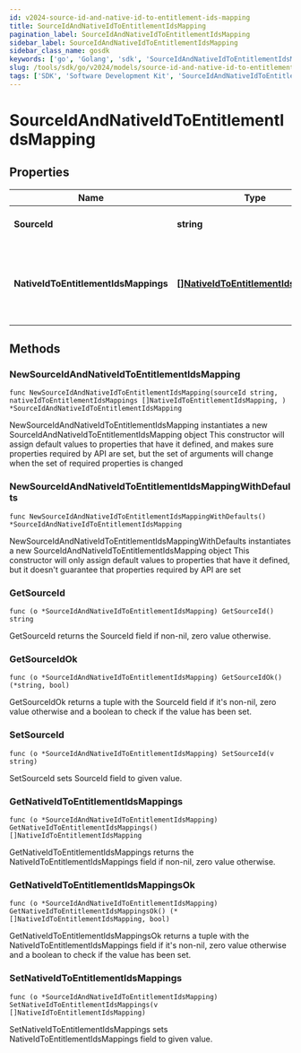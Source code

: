 ```yaml
---
id: v2024-source-id-and-native-id-to-entitlement-ids-mapping
title: SourceIdAndNativeIdToEntitlementIdsMapping
pagination_label: SourceIdAndNativeIdToEntitlementIdsMapping
sidebar_label: SourceIdAndNativeIdToEntitlementIdsMapping
sidebar_class_name: gosdk
keywords: ['go', 'Golang', 'sdk', 'SourceIdAndNativeIdToEntitlementIdsMapping', 'V2024SourceIdAndNativeIdToEntitlementIdsMapping'] 
slug: /tools/sdk/go/v2024/models/source-id-and-native-id-to-entitlement-ids-mapping
tags: ['SDK', 'Software Development Kit', 'SourceIdAndNativeIdToEntitlementIdsMapping', 'V2024SourceIdAndNativeIdToEntitlementIdsMapping']
---
```


# SourceIdAndNativeIdToEntitlementIdsMapping

## Properties

Name | Type | Description | Notes
------------ | ------------- | ------------- | -------------
**SourceId** | **string** | The ID of the source system. | 
**NativeIdToEntitlementIdsMappings** | [**[]NativeIdToEntitlementIdsMapping**](native-id-to-entitlement-ids-mapping) | The native ID and entitlement IDs mapping in the source system. | 

## Methods

### NewSourceIdAndNativeIdToEntitlementIdsMapping

`func NewSourceIdAndNativeIdToEntitlementIdsMapping(sourceId string, nativeIdToEntitlementIdsMappings []NativeIdToEntitlementIdsMapping, ) *SourceIdAndNativeIdToEntitlementIdsMapping`

NewSourceIdAndNativeIdToEntitlementIdsMapping instantiates a new SourceIdAndNativeIdToEntitlementIdsMapping object
This constructor will assign default values to properties that have it defined,
and makes sure properties required by API are set, but the set of arguments
will change when the set of required properties is changed

### NewSourceIdAndNativeIdToEntitlementIdsMappingWithDefaults

`func NewSourceIdAndNativeIdToEntitlementIdsMappingWithDefaults() *SourceIdAndNativeIdToEntitlementIdsMapping`

NewSourceIdAndNativeIdToEntitlementIdsMappingWithDefaults instantiates a new SourceIdAndNativeIdToEntitlementIdsMapping object
This constructor will only assign default values to properties that have it defined,
but it doesn't guarantee that properties required by API are set

### GetSourceId

`func (o *SourceIdAndNativeIdToEntitlementIdsMapping) GetSourceId() string`

GetSourceId returns the SourceId field if non-nil, zero value otherwise.

### GetSourceIdOk

`func (o *SourceIdAndNativeIdToEntitlementIdsMapping) GetSourceIdOk() (*string, bool)`

GetSourceIdOk returns a tuple with the SourceId field if it's non-nil, zero value otherwise
and a boolean to check if the value has been set.

### SetSourceId

`func (o *SourceIdAndNativeIdToEntitlementIdsMapping) SetSourceId(v string)`

SetSourceId sets SourceId field to given value.


### GetNativeIdToEntitlementIdsMappings

`func (o *SourceIdAndNativeIdToEntitlementIdsMapping) GetNativeIdToEntitlementIdsMappings() []NativeIdToEntitlementIdsMapping`

GetNativeIdToEntitlementIdsMappings returns the NativeIdToEntitlementIdsMappings field if non-nil, zero value otherwise.

### GetNativeIdToEntitlementIdsMappingsOk

`func (o *SourceIdAndNativeIdToEntitlementIdsMapping) GetNativeIdToEntitlementIdsMappingsOk() (*[]NativeIdToEntitlementIdsMapping, bool)`

GetNativeIdToEntitlementIdsMappingsOk returns a tuple with the NativeIdToEntitlementIdsMappings field if it's non-nil, zero value otherwise
and a boolean to check if the value has been set.

### SetNativeIdToEntitlementIdsMappings

`func (o *SourceIdAndNativeIdToEntitlementIdsMapping) SetNativeIdToEntitlementIdsMappings(v []NativeIdToEntitlementIdsMapping)`

SetNativeIdToEntitlementIdsMappings sets NativeIdToEntitlementIdsMappings field to given value.



